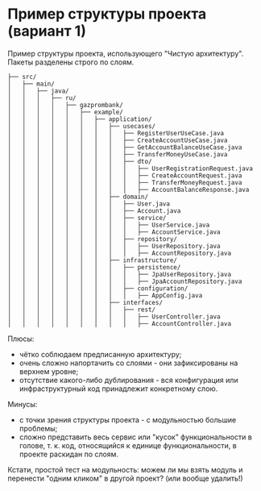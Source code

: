 # Пример структуры проекта (вариант 1)

Пример структуры проекта, использующего "Чистую архитектуру". 
Пакеты разделены строго по слоям.

```text
├── src/
│   ├── main/
│   │   ├── java/
│   │   │   ├── ru/
│   │   │   │   ├── gazprombank/
│   │   │   │   │   ├── example/
│   │   │   │   │   │   ├── application/
│   │   │   │   │   │   │   ├── usecases/
│   │   │   │   │   │   │   │   ├── RegisterUserUseCase.java
│   │   │   │   │   │   │   │   ├── CreateAccountUseCase.java
│   │   │   │   │   │   │   │   ├── GetAccountBalanceUseCase.java
│   │   │   │   │   │   │   │   ├── TransferMoneyUseCase.java
│   │   │   │   │   │   │   │   ├── dto/
│   │   │   │   │   │   │   │   │   ├── UserRegistrationRequest.java
│   │   │   │   │   │   │   │   │   ├── CreateAccountRequest.java
│   │   │   │   │   │   │   │   │   ├── TransferMoneyRequest.java
│   │   │   │   │   │   │   │   │   ├── AccountBalanceResponse.java
│   │   │   │   │   │   │   ├── domain/
│   │   │   │   │   │   │   │   ├── User.java
│   │   │   │   │   │   │   │   ├── Account.java
│   │   │   │   │   │   │   │   ├── service/
│   │   │   │   │   │   │   │   │   ├── UserService.java
│   │   │   │   │   │   │   │   │   ├── AccountService.java
│   │   │   │   │   │   │   │   ├── repository/
│   │   │   │   │   │   │   │   │   ├── UserRepository.java
│   │   │   │   │   │   │   │   │   ├── AccountRepository.java
│   │   │   │   │   │   │   ├── infrastructure/
│   │   │   │   │   │   │   │   ├── persistence/
│   │   │   │   │   │   │   │   │   ├── JpaUserRepository.java
│   │   │   │   │   │   │   │   │   ├── JpaAccountRepository.java
│   │   │   │   │   │   │   │   ├── configuration/
│   │   │   │   │   │   │   │   │   ├── AppConfig.java
│   │   │   │   │   │   │   ├── interfaces/
│   │   │   │   │   │   │   │   ├── rest/
│   │   │   │   │   │   │   │   │   ├── UserController.java
│   │   │   │   │   │   │   │   │   ├── AccountController.java
```

Плюсы: 
- чётко соблюдаем предписанную архитектуру;
- очень сложно напортачить со слоями - они зафиксированы на верхнем уровне;
- отсутствие какого-либо дублирования - вся конфигурация или инфраструктурный код принадлежит конкретному слою.

Минусы:
- с точки зрения структуры проекта - с модульностью большие проблемы;
- сложно представить весь сервис или "кусок" функциональности в голове, т. к. код, относящийся к единице
функциональности, в проекте раскидан по слоям.

Кстати, простой тест на модульность: можем ли мы взять модуль и перенести "одним кликом" в другой проект? (или вообще удалить!) 